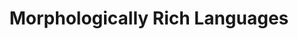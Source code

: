 ---
word: "true"

title: "Morphologically Rich Languages"

categories: ['']

tags: ['Morphologically', 'Rich', 'Languages']

arwords: 'اللغات ذات المفردات الكثيرة'

arexps: []

enwords: ['Morphologically Rich Languages']

enexps: []

arlexicons: 'ل'

enlexicons: 'M'

authors: ['Ruqayya Roshdy']

translators: ['']

citations: 'مقدمة في حوسبة اللغة العربية'

sources: 'مركز الملك عبدالله بن عبدالعزيز الدولي لخدمة اللغة العربية'

slug: ""
---